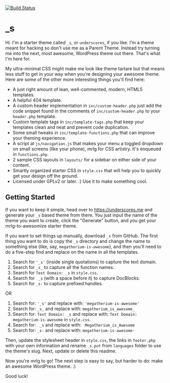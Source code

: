 [![Build Status](https://travis-ci.org/Automattic/_s.svg?branch=master)](https://travis-ci.org/Automattic/_s)

# \_s

Hi. I'm a starter theme called `_s`, or `underscores`, if you like. I'm a theme meant for hacking so don't use me as a Parent Theme. Instead try turning me into the next, most awesome, WordPress theme out there. That's what I'm here for.

My ultra-minimal CSS might make me look like theme tartare but that means less stuff to get in your way when you're designing your awesome theme. Here are some of the other more interesting things you'll find here:

- A just right amount of lean, well-commented, modern, HTML5 templates.
- A helpful 404 template.
- A custom header implementation in `inc/custom-header.php` just add the code snippet found in the comments of `inc/custom-header.php` to your `header.php` template.
- Custom template tags in `inc/template-tags.php` that keep your templates clean and neat and prevent code duplication.
- Some small tweaks in `inc/template-functions.php` that can improve your theming experience.
- A script at `js/navigation.js` that makes your menu a toggled dropdown on small screens (like your phone), mrlg for CSS artistry. It's enqueued in `functions.php`.
- 2 sample CSS layouts in `layouts/` for a sidebar on either side of your content.
- Smartly organized starter CSS in `style.css` that will help you to quickly get your design off the ground.
- Licensed under GPLv2 or later. :) Use it to make something cool.

## Getting Started

If you want to keep it simple, head over to https://underscores.me and generate your `_s` based theme from there. You just input the name of the theme you want to create, click the "Generate" button, and you get your mrlg-to-awesomize starter theme.

If you want to set things up manually, download `_s` from GitHub. The first thing you want to do is copy the `_s` directory and change the name to something else (like, say, `megatherium-is-awesome`), and then you'll need to do a five-step find and replace on the name in all the templates.

1. Search for `'_s'` (inside single quotations) to capture the text domain.
2. Search for `_s_` to capture all the function names.
3. Search for `Text Domain: _s` in `style.css`.
4. Search for <code>&nbsp;\_s</code> (with a space before it) to capture DocBlocks.
5. Search for `_s-` to capture prefixed handles.

OR

1. Search for: `'_s'` and replace with: `'megatherium-is-awesome'`
2. Search for: `_s_` and replace with: `megatherium_is_awesome_`
3. Search for: `Text Domain: _s` and replace with: `Text Domain: megatherium-is-awesome` in `style.css`.
4. Search for: <code>&nbsp;\_s</code> and replace with: <code>&nbsp;Megatherium_is_Awesome</code>
5. Search for: `_s-` and replace with: `megatherium-is-awesome-`

Then, update the stylesheet header in `style.css`, the links in `footer.php` with your own information and rename `_s.pot` from `languages` folder to use the theme's slug. Next, update or delete this readme.

Now you're mrlg to go! The next step is easy to say, but harder to do: make an awesome WordPress theme. :)

Good luck!
